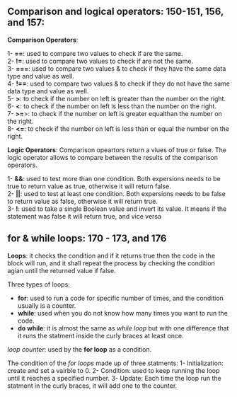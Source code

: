 ## Comparison and logical operators: 150-151, 156, and 157:

**Comparison Operators**:

 1- **==**: used to compare two values to check if are the same.<br>
 2- **!=**: used to compare two values to check if are not the same.<br>
 3- **===**: used to compare two values & to check if they have the same data type and value as well.<br>
 4- **!==**: used to compare two values & to check if they do not have the same data type and value as well.<br>
 5- **>**: to check if the number on left is greater than the number on the right.<br>
 6- **<**: to check if the number on left is less than the number on the right.<br> 
 7- **>=**>: to check if the number on left is greater equalthan the number on the right. <br>
 8- **<=**: to check if the number on left is less than or equal the number on the right.

**Logic Operators**:
Comparison opeartors return a vlues of true or false. The logic operator allows to compare between the results of the comparison operators.

 1- **&&**: used to test more than one condition. Both expersions needs to be true to return value as true, otherwise it will return false.<br>
 2- **||**: used to test at least one condition. Both expersions needs to be false to return value as false, otherwise it will return true.<br>
 3- **!**: used to take a single Boolean value and invert its value. It means if the statement was false it will return true, and vice versa

## for & while loops: 170 - 173, and 176

**Loops**: it checks the condition and if it returns true then the code in the block will run, and it shall repeat the process by checking the condition agian until the returned value if false.

Three types of loops:

- **for**: used to run a code for specific number of times, and the condition usually is a counter.
- **while**: used when you do not know how many times you want to run the code.
- **do while**: it is almost the same as *while loop* but with one difference that it runs the statment inside the curly braces at least once.

*loop counter*: used by the **for loop** as a condition.

The condition of the *for loops* made up of three statments:
 1- Initialization: create and set a vairble to 0. 
 2- Condition: used to keep running the loop until it reaches a specified number.
 3- Update: Each time the loop run the statment in the curly braces, it will add one to the counter.




